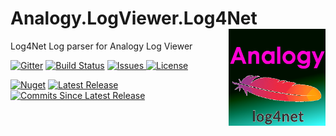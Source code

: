 # Analogy.LogViewer.Log4Net <img src="./Assets/Analogy.Log4Net.png" align="right" width="155px" height="155px">
Log4Net Log parser for Analogy Log Viewer

<p align="center">

[![Gitter](https://badges.gitter.im/Analogy-LogViewer/community.svg)](https://gitter.im/Analogy-LogViewer/community?utm_source=badge&utm_medium=badge&utm_campaign=pr-badge) [![Build Status](https://dev.azure.com/Analogy-LogViewer/Analogy%20Log%20Viewer/_apis/build/status/Analogy-LogViewer.Analogy.LogViewer.Log4Net?branchName=master)](https://dev.azure.com/Analogy-LogViewer/Analogy%20Log%20Viewer/_build/latest?definitionId=26&branchName=master)
 <a href="https://github.com/Analogy-LogViewer/Analogy.LogViewer.Log4Net/issues">
    <img src="http://img.shields.io/github/issues/Analogy-LogViewer/Analogy.LogViewer.Log4Net" alt="Issues"/>
</a>
<a href="https://github.com/Analogy-LogViewer/Analogy.LogViewer.Log4Net/blob/master/LICENSE.md">
    <img src="http://img.shields.io/github/license/Analogy-LogViewer/Analogy.LogViewer.Log4Net" alt="License"/>
</a> 

 [![Nuget](https://img.shields.io/nuget/v/Analogy.LogViewer.Log4Net)](https://www.nuget.org/packages/Analogy.LogViewer.Log4Net/)
<a href="https://github.com/Analogy-LogViewer/Analogy.LogViewer.Log4Net/releases">
    <img src="http://img.shields.io/github/v/release/Analogy-LogViewer/Analogy.LogViewer.Log4Net" alt="Latest Release"/>
</a> 
<a href="https://github.com/Analogy-LogViewer/Analogy.LogViewer.Log4Net/compare/V1.0.0...master">
    <img src="http://img.shields.io/github/commits-since/Analogy-LogViewer/Analogy.LogViewer.Log4Net/latest" alt="Commits Since Latest Release"/>
</a> 
</p>

